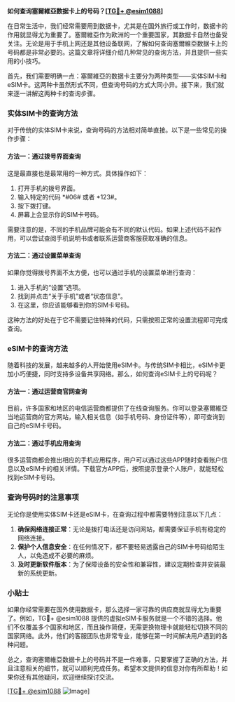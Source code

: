 **如何查询塞爾維亞数据卡上的号码？[[TG💪+ @esim1088](https://t.me/s/esim1088)]**

在日常生活中，我们经常需要用到数据卡，尤其是在国外旅行或工作时，数据卡的作用就显得尤为重要了。塞爾維亞作为欧洲的一个重要国家，其数据卡自然也备受关注。无论是用于手机上网还是其他设备联网，了解如何查询塞爾維亞数据卡上的号码都是非常必要的。这篇文章将详细介绍几种常见的查询方法，并且提供一些实用的小技巧。

首先，我们需要明确一点：塞爾維亞的数据卡主要分为两种类型——实体SIM卡和eSIM卡。这两种卡虽然形式不同，但查询号码的方式大同小异。接下来，我们就来逐一讲解这两种卡的查询步骤。

### 实体SIM卡的查询方法

对于传统的实体SIM卡来说，查询号码的方法相对简单直接。以下是一些常见的操作步骤：

#### 方法一：通过拨号界面查询
这是最直接也是最常用的一种方式。具体操作如下：
1. 打开手机的拨号界面。
2. 输入特定的代码 *#06# 或者 *123#。
3. 按下拨打键。
4. 屏幕上会显示你的SIM卡号码。

需要注意的是，不同的手机品牌可能会有不同的默认代码。如果上述代码不起作用，可以尝试查阅手机说明书或者联系运营商客服获取准确的信息。

#### 方法二：通过设置菜单查询
如果你觉得拨号界面不太方便，也可以通过手机的设置菜单进行查询：
1. 进入手机的“设置”选项。
2. 找到并点击“关于手机”或者“状态信息”。
3. 在这里，你应该能够看到你的SIM卡号码。

这种方法的好处在于它不需要记住特殊的代码，只需按照正常的设置流程即可完成查询。

### eSIM卡的查询方法

随着科技的发展，越来越多的人开始使用eSIM卡。与传统SIM卡相比，eSIM卡更加小巧便捷，同时支持多设备共享网络。那么，如何查询eSIM卡上的号码呢？

#### 方法一：通过运营商官网查询
目前，许多国家和地区的电信运营商都提供了在线查询服务。你可以登录塞爾維亞当地运营商的官方网站，输入相关信息（如手机号码、身份证件等），即可查询到自己的eSIM卡号码。

#### 方法二：通过手机应用查询
很多运营商都会推出相应的手机应用程序，用户可以通过这些APP随时查看账户信息以及eSIM卡的相关详情。下载官方APP后，按照提示登录个人账户，就能轻松找到eSIM卡号码。

### 查询号码时的注意事项

无论你是使用实体SIM卡还是eSIM卡，在查询过程中都需要特别注意以下几点：

1. **确保网络连接正常**：无论是拨打电话还是访问网站，都需要保证手机有稳定的网络连接。
2. **保护个人信息安全**：在任何情况下，都不要轻易透露自己的SIM卡号码给陌生人，以免造成不必要的麻烦。
3. **及时更新软件版本**：为了保障设备的安全性和兼容性，建议定期检查并安装最新的系统更新。

### 小贴士

如果你经常需要在国外使用数据卡，那么选择一家可靠的供应商就显得尤为重要了。例如，TG💪+ @esim1088 提供的虚拟eSIM卡服务就是一个不错的选择。他们不仅覆盖多个国家和地区，而且操作简便，无需更换物理卡就能轻松切换不同的国家网络。此外，他们的客服团队也非常专业，能够在第一时间解决用户遇到的各种问题。

总之，查询塞爾維亞数据卡上的号码并不是一件难事，只要掌握了正确的方法，并且注意相关的细节，就可以顺利完成任务。希望本文提供的信息对你有所帮助！如果你还有其他疑问，欢迎继续探讨交流。

[[TG💪+ @esim1088](https://t.me/s/esim1088) ![Image](https://i.postimg.cc/4NQfJmqS/Snipaste-2025-05-13-00-14-12.png)]
